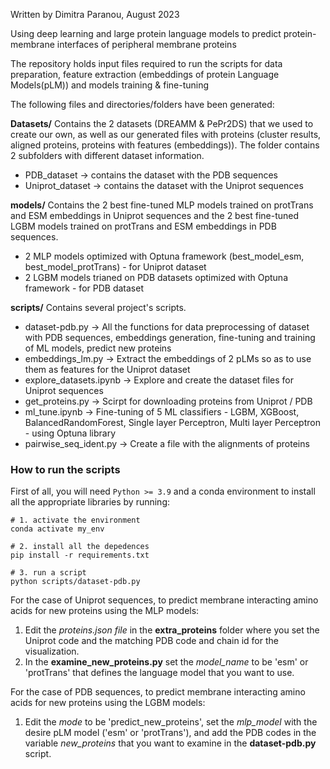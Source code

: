 Written by Dimitra Paranou, August 2023

Using deep learning and large protein language models to predict protein-membrane interfaces of peripheral membrane proteins

The repository holds input files required to run the scripts for data preparation, feature extraction (embeddings of protein Language Models(pLM)) and models training & fine-tuning

The following files and directories/folders have been generated:

**Datasets/**
Contains the 2 datasets (DREAMM & PePr2DS) that we used to create our own, as well as our generated files with proteins (cluster results, aligned proteins, proteins with features (embeddings)). The folder contains 2 subfolders with different dataset information.

- PDB_dataset -> contains the dataset with the PDB sequences
- Uniprot_dataset -> contains the dataset with the Uniprot sequences

**models/**
Contains the 2 best fine-tuned MLP models trained on protTrans and ESM embeddings in Uniprot sequences and the 2 best fine-tuned LGBM models trained on protTrans and ESM embeddings in PDB sequences.

- 2 MLP models optimized with Optuna framework (best_model_esm, best_model_protTrans) - for Uniprot dataset
- 2 LGBM models trianed on PDB datasets optimized with Optuna framework - for PDB dataset

**scripts/**
Contains several project's scripts.

- dataset-pdb.py -> All the functions for data preprocessing of dataset with PDB sequences, embeddings generation, fine-tuning and training of ML models, predict new proteins
- embeddings_lm.py -> Extract the embeddings of 2 pLMs so as to use them as features for the Uniprot dataset
- explore_datasets.ipynb -> Explore and create the dataset files for Uniprot sequences
- get_proteins.py -> Scirpt for downloading proteins from Uniprot / PDB
- ml_tune.ipynb -> Fine-tuning of 5 ML classifiers - LGBM, XGBoost, BalancedRandomForest, Single layer Perceptron, Multi layer Perceptron - using Optuna library
- pairwise_seq_ident.py -> Create a file with the alignments of proteins

### How to run the scripts

First of all, you will need `Python >= 3.9` and a conda environment to install all the appropriate libraries by running:

```
# 1. activate the environment
conda activate my_env

# 2. install all the depedences
pip install -r requirements.txt

# 3. run a script
python scripts/dataset-pdb.py
```

For the case of Uniprot sequences, to predict membrane interacting amino acids for new proteins using the MLP models:

1. Edit the _proteins.json file_ in the **extra_proteins** folder where you set the Uniprot code and the matching PDB code and chain id for the visualization.
2. In the **examine_new_proteins.py** set the _model_name_ to be 'esm' or 'protTrans' that defines the language model that you want to use.

For the case of PDB sequences, to predict membrane interacting amino acids for new proteins using the LGBM models:

1. Edit the _mode_ to be 'predict_new_proteins', set the *mlp_model* with the desire pLM model ('esm' or 'protTrans'), and add the PDB codes in the variable *new_proteins* that you want to examine in the **dataset-pdb.py** script.
